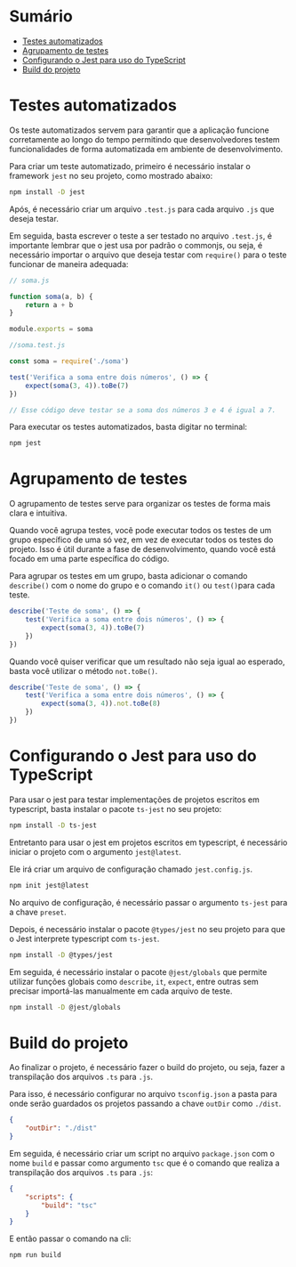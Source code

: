 # Sumário

- [Testes automatizados](#testes-automatizados)
- [Agrupamento de testes](#agrupamento-de-testes)
- [Configurando o Jest para uso do TypeScript](#configurando-o-jest-para-uso-do-typescript)
- [Build do projeto](#build-do-projeto)

# Testes automatizados

Os teste automatizados servem para garantir que a aplicação funcione corretamente ao longo do tempo permitindo que desenvolvedores testem funcionalidades de forma automatizada em ambiente de desenvolvimento.

Para criar um teste automatizado, primeiro é necessário instalar o framework `jest` no seu projeto, como mostrado abaixo:

```bash
npm install -D jest
```
Após, é necessário criar um arquivo `.test.js` para cada arquivo `.js` que deseja testar.

Em seguida, basta escrever o teste a ser testado no arquivo `.test.js`, é importante lembrar que o jest usa por padrão o commonjs, ou seja, é necessário importar o arquivo que deseja testar com `require()` para o teste funcionar de maneira adequada:

```js
// soma.js

function soma(a, b) {
    return a + b
}

module.exports = soma

//soma.test.js

const soma = require('./soma')

test('Verifica a soma entre dois números', () => {
    expect(soma(3, 4)).toBe(7)
})

// Esse código deve testar se a soma dos números 3 e 4 é igual a 7.
```

Para executar os testes automatizados, basta digitar no terminal:

```bash
npm jest
```

# Agrupamento de testes

O agrupamento de testes serve para organizar os testes de forma mais clara e intuitiva.

Quando você agrupa testes, você pode executar todos os testes de um grupo específico de uma só vez, em vez de executar todos os testes do projeto. Isso é útil durante a fase de desenvolvimento, quando você está focado em uma parte específica do código.

Para agrupar os testes em um grupo, basta adicionar o comando `describe()` com o nome do grupo e o comando `it()` ou `test()`para cada teste.

```js
describe('Teste de soma', () => {
    test('Verifica a soma entre dois números', () => {
        expect(soma(3, 4)).toBe(7)
    })
})
```

Quando você quiser verificar que um resultado não seja igual ao esperado, basta você utilizar o método `not.toBe()`.

```js
describe('Teste de soma', () => {
    test('Verifica a soma entre dois números', () => {
        expect(soma(3, 4)).not.toBe(8)
    })
})
```

# Configurando o Jest para uso do TypeScript

Para usar o jest para testar implementações de projetos escritos em typescript, basta instalar o pacote `ts-jest` no seu projeto:

```bash
npm install -D ts-jest
```

Entretanto para usar o jest em projetos escritos em typescript, é necessário iniciar o projeto com o argumento `jest@latest`.

Ele irá criar um arquivo de configuração chamado `jest.config.js`.

```bash
npm init jest@latest
```

No arquivo de configuração, é necessário passar o argumento `ts-jest` para a chave `preset`.


Depois, é necessário instalar o pacote `@types/jest` no seu projeto para que o Jest interprete typescript com `ts-jest`.

```bash
npm install -D @types/jest
```
Em seguida, é necessário instalar o pacote `@jest/globals` que permite utilizar funções globais como `describe`, `it`, `expect`, entre outras sem precisar importá-las manualmente em cada arquivo de teste.

```bash
npm install -D @jest/globals
```
# Build do projeto

Ao finalizar o projeto, é necessário fazer o build do projeto, ou seja, fazer a transpilação dos arquivos `.ts` para `.js`.

Para isso, é necessário configurar no arquivo `tsconfig.json` a pasta para onde serão guardados os projetos passando a chave `outDir` como `./dist`.

```json
{
    "outDir": "./dist"
}
```
Em seguida, é necessário criar um script no arquivo `package.json` com o nome `build` e passar como argumento `tsc` que é o comando que realiza a transpilação dos arquivos `.ts` para `.js`:

```json
{
    "scripts": {
        "build": "tsc"
    }
}
```

E então passar o comando na cli:

```bash
npm run build
```



